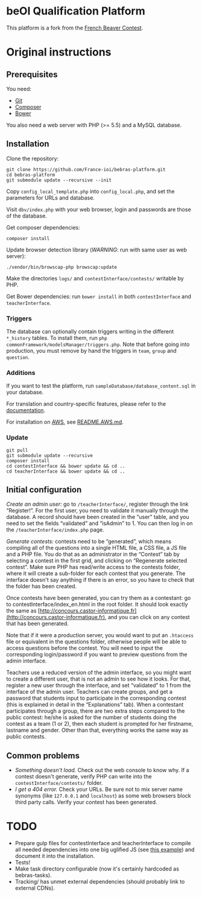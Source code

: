 # beOI Qualification Platform

This platform is a fork from the [French Beaver Contest](https://github.com/France-ioi/bebras-platform).

# Original instructions

## Prerequisites

You need:
- [Git](http://git-scm.com/)
- [Composer](https://getcomposer.org/)
- [Bower](http://bower.io/)

You also need a web server with PHP (>= 5.5) and a MySQL database.

## Installation

Clone the repository:

    git clone https://github.com/France-ioi/bebras-platform.git
    cd bebras-platform
    git submodule update --recursive --init

Copy `config_local_template.php` into `config_local.php`, and set the parameters for URLs and database.

Visit `dbv/index.php` with your web browser, login and passwords are those of the database.

Get composer dependencies:

    composer install

Update browser detection library (_WARNING_: run with same user as web server):

    ./vendor/bin/browscap-php browscap:update

Make the directories `logs/` and `contestInterface/contests/` writable by PHP.

Get Bower dependencies: run `bower install` in both `contestInterface` and `teacherInterface`.

### Triggers

The database can optionally contain triggers writing in the different `*_history` tables. To install them, run `php commonFramework/modelsManager/triggers.php`. Note that before going into production, you must remove by hand the triggers in `team`, `group` and `question`.

### Additions

If you want to test the platform, run `sampleDatabase/database_content.sql` in your database.

For translation and country-specific features, please refer to the [documentation](teacherInterface/i18n/README.md).

For installation on [AWS](https://aws.amazon.com/), see [README.AWS.md](README.AWS.md).

### Update

    git pull
    git submodule update --recursive
    composer install
    cd contestInterface && bower update && cd ..
    cd teacherInterface && bower update && cd ..

## Initial configuration

*Create an admin user:* go to `/teacherInterface/`, register
through the link “Register!”. For the first user, you need to
validate it manually through the database. A record should have been
created in the “user” table, and you need to set the fields
“validated” and “isAdmin” to 1. You can then log in on the
`/teacherInterface/index.php` page.

*Generate contests:* contests need to be “generated”, which means compiling all of the
questions into a single HTML file, a CSS file, a JS file and a PHP
file. You do that as an administrator in the “Contest” tab by selecting a
contest in the first grid, and clicking on “Regenerate selected contest”.
Make sure PHP has read/write access to the contests folder,
where it will create a sub-folder for each contest that you
generate. The interface doesn't say anything if there is an error, so
you have to check that the folder has been created.

Once contests have been generated, you can try them as a contestant:
go to contestInterface/index_en.html in the root folder. It should look exactly the same
as [http://concours.castor-informatique.fr](http://concours.castor-informatique.fr),
and you can click on any contest that has been generated.

Note that if it were a production server, you would want to put an
`.htaccess` file or equivalent in the questions folder, otherwise people
will be able to access questions before the contest. You will need to
input the corresponding login/password if you want to preview
questions from the admin interface.

Teachers use a reduced version of the admin interface, so you might
want to create a different user, that is not an admin to see how it
looks. For that, register a new user through the interface, and set
“validated” to 1 from the interface of the admin user. Teachers can
create groups, and get a password that students input to participate
in the corresponding contest (this is explained in detail in the
“Explanations” tab). When a contestant participates through a group,
there are two extra steps compared to the public contest: he/she is
asked for the number of students doing the contest as a team (1 or 2),
then each student is prompted for her firstname, lastname and gender.
Other than that, everything works the same way as public contests.

## Common problems

- *Something doesn't load.* Check out the web console to know why.
  If a contest doesn't generate, verify PHP can write into the `contestInterface/contests/` folder.
- *I get a 404 error.* Check your URLs. Be sure not to mix server name synonyms (like `127.0.0.1` and `localhost`)
  as some web browsers block third party calls. Verify your contest has been generated.

# TODO

- Prepare gulp files for contestInterface and teacherInterface to compile all needed dependencies into one big uglified JS (see [this example](https://github.com/France-ioi/fioi-editor/blob/master/gulpfile.js)) and document it into the installation.
- Tests!
- Make task directory configurable (now it's certainly hardcoded as bebras-tasks).
- Tracking/ has unmet external dependencies (should probably link to external CDNs).